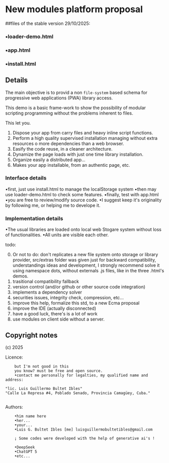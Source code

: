 # New modules platform proposal


##files of the 
stable version 29/10/2025:

### •loader-demo.html
### •app.html
### •install.html


## Details

   The main objective is to provid a non `file-system` based schema for progressive web applications (PWA) library access.
  
   This demo is a basic frame-work to show the possibility of modular scripting programming without the problems inherent to files.
  
  This let you.
  
  1. Dispose your app from carry files and heavy inline script functions.
  2. Perform a high quality supervised installation managing without extra resources o more dependencies than a web browser.
  3. Easify the code reuse, in a cleaner architecture.
  4. Dynamize the page loads with just one time library installation.
  5. Organize easily a distributed app... 
  6. Makes your app installable, from an authentic page, etc.

  
### Interface details
  
  •first, just use install.html to manage the localStorage system 
  •then may use loader-demo.html to check some features.
  •finally, test with app.html
  •you are free to review/modify source code.
  •I suggest keep it's originality by following me, or helping me to develope it.

### Implementation details

  •The usual libraries are loaded onto local web Stogare system without loss of functionalities.
  •All units are visible each other.
  
  todo:
  
  0. Or not to do: don't replicates a new file system onto storage or library provider, src/extras folder was given just for backward compatibility, understandings ideas and development, I strongly recommend solve it using namespace dots, without externals .js files, like in the three .html's demos.
  1. trasitional compatibility fallback 
  2. version control (and/or github or other source code integration)
  3. implements a dependency solver
  4. securities issues, integrity check, compression, etc...
  5. improve this help, formalize this std, to a new Ecma proposal
  6. improve the IDE (actually disconnected)
  7. have a good luck, there's is a lot of work
  8. use modules on client side without a server.

## Copyright notes

  (c) 2025
  
  Licence:
  
  ``` •heres goes the licence
      but I'm not good in this
      you know? must be free and open source.
      •contact me personally for legalties, my qualified name and address:
 
"lic. Luis Guillermo Bultet Ibles"
"Calle La Represa #4, Poblado Senado, Provincia Camagüey, Cuba."
      
  ```
  
  Authors:
  
  ```
      •him name here
      •her...
      •your...
      •Luis G. Bultet Ibles [me] luisguillermobultetibles@gmail.com
      
      ¡ Some codes were developed with the help of generative ai's !

      •DeepSeek
      •ChatGPT 5
      •etc...
      
  ```
  
  

  
  












